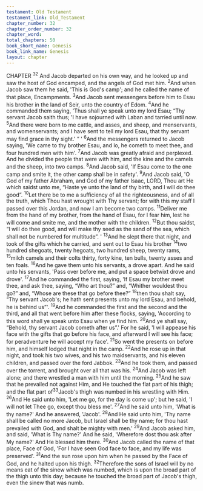 ```yaml
---
testament: Old Testament
testament_link: Old_Testament
chapter_number: 32
chapter_order_number: 32
chapter_word: 
total_chapters: 50
book_short_name: Genesis
book_link_name: Genesis
layout: chapter
---
```


CHAPTER <sup>32</sup>
And Jacob departed on his own way, and he looked up and saw the host of God
encamped, and the angels of God met him. <sup>2</sup>And when Jacob saw them he said, 'This is
God's camp'; and he called the name of that place, Encampments. 
<sup>3</sup>And Jacob sent messengers before him to Esau his brother in the land of Seir,
unto the country of Edom. <sup>4</sup>And he commanded them saying, 'Thus shall ye speak unto
my lord Esau; “Thy servant Jacob saith thus; 'I have sojourned with Laban and tarried
until now. <sup>5</sup>And there were born to me cattle, and asses, and sheep, and menservants,
and womenservants; and I have sent to tell my lord Esau, that thy servant may find
grace in thy sight.' ” ' <sup>6</sup>And the messengers returned to Jacob saying, 'We came to thy
brother Esau, and lo, he cometh to meet thee, and four hundred men with him'. <sup>7</sup>And
Jacob was greatly afraid and perplexed. And he divided the people that were with him,
and the kine and the camels and the sheep, into two camps. <sup>8</sup>And Jacob said, 'If Esau
come to the one camp and smite it, the other camp shall be in safety'. <sup>9</sup>And Jacob said,
'O God of my father Abraham, and God of my father Isaac, LORD, Thou art He which
saidst unto me, “Haste ye unto the land of thy birth, and I will do thee good”. <sup>10</sup>Let
there be to me a sufficiency of all the righteousness, and of all the truth, which Thou
hast wrought with Thy servant; for with this my staff I passed over this Jordan, and
now I am become two camps. <sup>11</sup>Deliver me from the hand of my brother, from the hand
of Esau, for I fear him, lest he will come and smite me, and the mother with the
children. <sup>12</sup>But thou saidst, “I will do thee good, and will make thy seed as the sand of
the sea, which shall not be numbered for multitude”. ' <sup>13</sup>And he slept there that night,
and took of the gifts which he carried, and sent out to Esau his brother <sup>14</sup>two hundred
she­goats, twenty he­goats, two hundred sheep, twenty rams, <sup>15</sup>milch camels and their
colts thirty, forty kine, ten bulls, twenty asses and ten foals. <sup>16</sup>And he gave them unto
his servants, a drove apart. And he said unto his servants, 'Pass over before me, and
put a space betwixt drove and drove'. <sup>17</sup>And he commanded the first, saying, 'If Esau
my brother meet thee, and ask thee, saying, “Who art thou?” and, “Whither wouldest
thou go?” and, “Whose are these that go before thee?” <sup>18</sup>then thou shalt say, “Thy
servant Jacob's; he hath sent presents unto my lord Esau, and behold, he is behind
us”'. <sup>19</sup>And he commanded the first and the second and the third, and all that went
before him after these flocks, saying, 'According to this word shall ye speak unto Esau
when ye find him. <sup>20</sup>And ye shall say, “Behold, thy servant Jacob cometh after us”.'
For he said, 'I will appease his face with the gifts that go before his face, and afterward I
will see his face; for peradventure he will accept my face'. <sup>21</sup>So went the presents on
before him, and himself lodged that night in the camp. 
<sup>22</sup>And  he  rose  up  in  that  night,  and  took  his  two  wives,  and  his  two
maidservants, and his eleven children, and passed over the ford Jabbok. <sup>23</sup>And he took
them, and passed over the torrent, and brought over all that was his. <sup>24</sup>And Jacob was
left alone; and there wrestled a man with him until the morning. <sup>25</sup>And he saw that he
prevailed not against Him, and He touched the flat part of his thigh; and the flat part of<sup>33</sup>Jacob's thigh was numbed in his wrestling with Him. <sup>26</sup>And He said unto him, 'Let me
go, for the day is come up'; but he said, 'I will not let Thee go, except thou bless me'.
<sup>27</sup>And he said unto him, 'What is thy name?' And he answered, 'Jacob'. <sup>28</sup>And He said
unto him, 'Thy name shall be called no more Jacob, but Israel shall be thy name; for
thou hast prevailed with God, and shalt be mighty with men.' <sup>29</sup>And Jacob asked him,
and said, 'What is Thy name?' And he said, 'Wherefore dost thou ask after My name?'
And He blessed him there. <sup>30</sup>And Jacob called the name of that place, Face of God, 'For
I have seen God face to face, and my life was preserved'. <sup>31</sup>And the sun rose upon him
when he passed by the Face of God, and he halted upon his thigh. <sup>32</sup>Therefore the sons
of Israel will by no means eat of the sinew which was numbed, which is upon the broad
part of the thigh unto this day; because he touched the broad part of Jacob's thigh,
even the sinew that was numb.